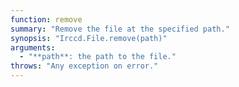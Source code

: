 ```yaml
---
function: remove
summary: "Remove the file at the specified path."
synopsis: "Irccd.File.remove(path)"
arguments:
  - "**path**: the path to the file."
throws: "Any exception on error."
---
```

